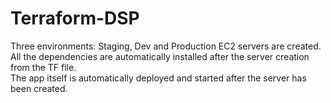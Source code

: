 # Terraform-DSP

Three environments: Staging, Dev and Production EC2 servers are created. <br>
All the dependencies are automatically installed after the server creation from the TF file. <br>
The app itself is automatically deployed and started after the server has been created.
